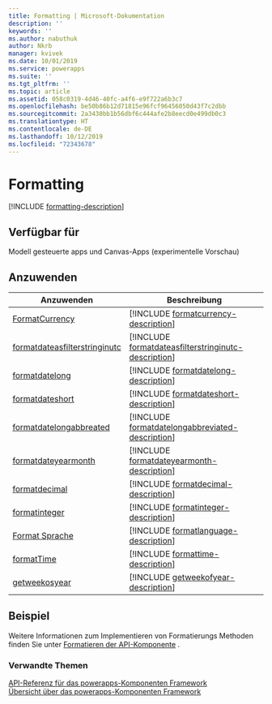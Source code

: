 ```yaml
---
title: Formatting | Microsoft-Dokumentation
description: ''
keywords: ''
ms.author: nabuthuk
author: Nkrb
manager: kvivek
ms.date: 10/01/2019
ms.service: powerapps
ms.suite: ''
ms.tgt_pltfrm: ''
ms.topic: article
ms.assetid: 058c0319-4d46-40fc-a4f6-e9f722a6b3c7
ms.openlocfilehash: be50b86b12d71815e96fcf96456050d43f7c2dbb
ms.sourcegitcommit: 2a3430bb1b56dbf6c444afe2b8eecd0e499db0c3
ms.translationtype: HT
ms.contentlocale: de-DE
ms.lasthandoff: 10/12/2019
ms.locfileid: "72343678"
---
```

# <a name="formatting"></a>Formatting

[!INCLUDE [formatting-description](includes/formatting-description.md)]

## <a name="available-for"></a>Verfügbar für 

Modell gesteuerte apps und Canvas-Apps (experimentelle Vorschau)

## <a name="methods"></a>Anzuwenden

|Anzuwenden | Beschreibung |
| ------------- |-------------|
|[FormatCurrency](formatting/formatcurrency.md)|[!INCLUDE [formatcurrency-description](formatting/includes/formatcurrency-description.md)]|
|[formatdateasfilterstringinutc](formatting/formatdateasfilterstringinutc.md)|[!INCLUDE [formatdateasfilterstringinutc-description](formatting/includes/formatdateasfilterstringinutc-description.md)]|
|[formatdatelong](formatting/formatdatelong.md)|[!INCLUDE [formatdatelong-description](formatting/includes/formatdatelong-description.md)]|
|[formatdateshort](formatting/formatdateshort.md)|[!INCLUDE [formatdateshort-description](formatting/includes/formatdateshort-description.md)]|
|[formatdatelongabbreated](formatting/formatdatelongabbreviated.md)|[!INCLUDE [formatdatelongabbreviated-description](formatting/includes/formatdatelongabbreviated-description.md)]|
|[formatdateyearmonth](formatting/formatdateyearmonth.md)|[!INCLUDE [formatdateyearmonth-description](formatting/includes/formatdateyearmonth-description.md)]|
|[formatdecimal](formatting/formatdecimal.md)|[!INCLUDE [formatdecimal-description](formatting/includes/formatdecimal-description.md)]|
|[formatinteger](formatting/formatinteger.md)|[!INCLUDE [formatinteger-description](formatting/includes/formatinteger-description.md)]|
|[Format Sprache](formatting/formatlanguage.md)|[!INCLUDE [formatlanguage-description](formatting/includes/formatlanguage-description.md)]|
|[formatTime](formatting/formattime.md)|[!INCLUDE [formattime-description](formatting/includes/formattime-description.md)]|
|[getweekosyear](formatting/getweekofyear.md)|[!INCLUDE [getweekofyear-description](formatting/includes/getweekofyear-description.md)]|

## <a name="example"></a>Beispiel

Weitere Informationen zum Implementieren von Formatierungs Methoden finden Sie unter [Formatieren der API-Komponente](../sample-controls/formatting-api-control.md) .

### <a name="related-topics"></a>Verwandte Themen

[API-Referenz für das powerapps-Komponenten Framework](../reference/index.md)<br/>
[Übersicht über das powerapps-Komponenten Framework](../overview.md)